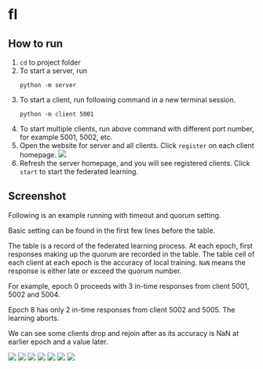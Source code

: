 # fl

## How to run

1. `cd` to project folder
2. To start a server, run
    ```shell
   python -m server
    ```
3. To start a client, run following command in a new terminal session. 
    ```shell
   python -m client 5001
    ```
4. To start multiple clients, run above command with different port number, for example 5001, 5002, etc. 
5. Open the website for server and all clients. Click `register` on each client homepage.
![](screenshot/register.png)
6. Refresh the server homepage, and you will see registered clients. Click `start` to start the federated learning.


## Screenshot

Following is an example running with timeout and quorum setting.

Basic setting can be found in the first few lines before the table. 

The table is a record of the federated learning process. At each epoch, first responses making up the quorum are recorded in the table. The table cell of each client at each epoch is the accuracy of local training. `NaN` means the response is either late or exceed the quorum number.

For example, epoch 0 proceeds with 3 in-time responses from client 5001, 5002 and 5004. 

Epoch 8 has only 2 in-time responses from client 5002 and 5005. The learning aborts.

We can see some clients drop and rejoin after as its accuracy is NaN at earlier epoch and a value later.

![](screenshot/result_Page_1.png)
![](screenshot/result_Page_2.png)
![](screenshot/result_Page_3.png)
![](screenshot/result_Page_4.png)
![](screenshot/result_Page_5.png)
![](screenshot/result_Page_6.png)
![](screenshot/result_Page_7.png)
